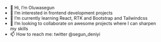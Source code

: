 - 👋 Hi, I’m Oluwasegun
- 👀 I’m interested in frontend development projects
- 🌱 I’m currently learning React, RTK and Bootstrap and Tailwindcss
- 💞️ I’m looking to collaborate on awesome projects where I can sharpen my skills
- 📫 How to reach me: twitter @segun_deniyi

<!---
Hadeeny/Hadeeny is a ✨ special ✨ repository because its `README.md` (this file) appears on your GitHub profile.
You can click the Preview link to take a look at your changes.
--->
